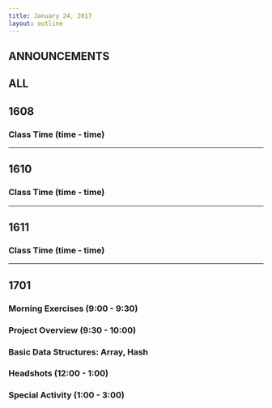 ```yaml
---
title: January 24, 2017
layout: outline
---
```


## ANNOUNCEMENTS

## ALL

## 1608

### Class Time (time - time)

***

## 1610

### Class Time (time - time)

***

## 1611

### Class Time (time - time)

***

## 1701

### Morning Exercises (9:00 - 9:30)

### Project Overview (9:30 - 10:00)

### Basic Data Structures: Array, Hash

### Headshots (12:00 - 1:00)

### Special Activity (1:00 - 3:00)
